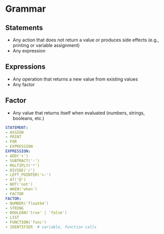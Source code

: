 # Grammar

## Statements
* Any action that does not return a value or produces side effects (e.g., printing or variable assignment)
* Any expression

## Expressions
* Any operation that returns a new value from existing values
* Any factor

## Factor
* Any value that returns itself when evaluated (numbers, strings, booleans, etc.)

```yaml
STATEMENT:
- ASSIGN
- PRINT
- FOR
- EXPRESSION
EXPRESSION:
- ADD('+')
- SUBTRACT('-')
- MULTIPLY('*')
- DIVIDE('/')
- LEFT_POINTER('<-')
- AT('@')
- NOT('not')
- WHEN('when')
- FACTOR
FACTOR:
- NUMBER('float64')
- STRING
- BOOLEAN('true' | 'false')
- LIST
- FUNCTION('func')
- IDENTIFIER  # variable, function calls
```
